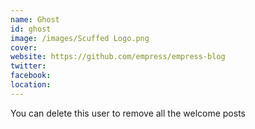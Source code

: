 ```yaml
---
name: Ghost
id: ghost
image: /images/Scuffed Logo.png
cover:
website: https://github.com/empress/empress-blog
twitter:
facebook:
location:
---
```

You can delete this user to remove all the welcome posts
